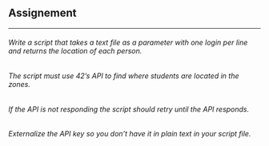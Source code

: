 ## Assignement
----
###### Write a script that takes a text file as a parameter with one login per line and returns the location of each person.
###### The script must use 42’s API to find where students are located in the zones.
###### If the API is not responding the script should retry until the API responds.
###### Externalize the API key so you don’t have it in plain text in your script file.
